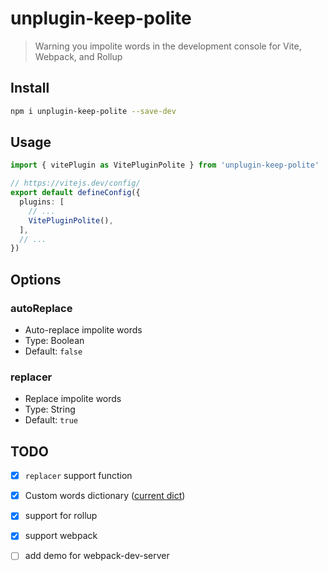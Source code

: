 # unplugin-keep-polite

>  Warning you impolite words in the development console for Vite, Webpack, and Rollup

## Install

```bash
npm i unplugin-keep-polite --save-dev
```

## Usage
  
  ```ts
import { vitePlugin as VitePluginPolite } from 'unplugin-keep-polite'

// https://vitejs.dev/config/
export default defineConfig({
    plugins: [
      // ...
      VitePluginPolite(),
    ],
    // ...
})
```

## Options

### autoReplace

  - Auto-replace impolite words
  - Type: Boolean
  - Default: `false`

### replacer
  
  - Replace impolite words
  - Type: String
  - Default: `true`


## TODO

  - [x] `replacer` support function
  - [x] Custom words dictionary ([current dict](https://github.com/tangdaoyuan/impolite-words/blob/master/src/dict/en.json))
  - [x] support for rollup
  - [x] support webpack
  - [ ] add demo for webpack-dev-server

